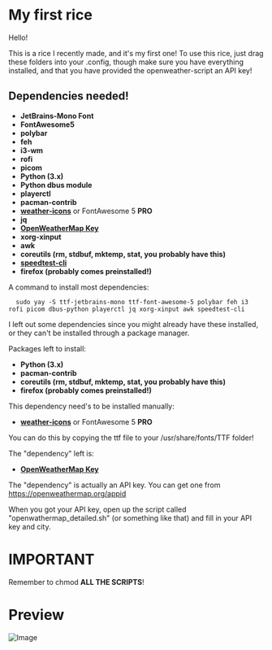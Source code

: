 # **My first rice**

Hello!


This is a rice I recently made, and it's my first one! To use this rice, just drag these folders into your .config, though make sure you have everything installed, and that you have provided the openweather-script an API key!

## Dependencies needed!

+ **JetBrains-Mono Font**
+ **FontAwesome5**
+ **polybar**
+ **feh**
+ **i3-wm**
+ **rofi**
+ **picom**
+ **Python (3.x)**
+ **Python dbus module**
+ **playerctl**
+ **pacman-contrib**
+ **[weather-icons](https://github.com/erikflowers/weather-icons)** or FontAwesome 5 **PRO**
+ **jq**
+ **[OpenWeatherMap Key](https://openweathermap.org/appid)**
+ **xorg-xinput**
+ **awk**
+ **coreutils (rm, stdbuf, mktemp, stat, you probably have this)**
+ **[speedtest-cli](https://github.com/sivel/speedtest-cli/)**
+ **firefox (probably comes preinstalled!)**

A command to install most dependencies: 
```
  sudo yay -S ttf-jetbrains-mono ttf-font-awesome-5 polybar feh i3 rofi picom dbus-python playerctl jq xorg-xinput awk speedtest-cli
```

I left out some dependencies since you might already have these installed, or they can't be installed through a package manager.


Packages left to install:

+ **Python (3.x)**
+ **pacman-contrib**
+ **coreutils (rm, stdbuf, mktemp, stat, you probably have this)**
+ **firefox (probably comes preinstalled!)**

This dependency need's to be installed manually:

+ **[weather-icons](https://github.com/erikflowers/weather-icons)** or FontAwesome 5 **PRO**

You can do this by copying the ttf file to your /usr/share/fonts/TTF folder!

The "dependency" left is:
+ **[OpenWeatherMap Key](https://openweathermap.org/appid)**

The "dependency" is actually an API key. You can get one from https://openweathermap.org/appid

When you got your API key, open up the script called "openwathermap_detailed.sh" (or something like that) and fill in your API key and city.


# **IMPORTANT**
Remember to chmod **ALL THE SCRIPTS**!

# Preview

![Image](preview.png)
